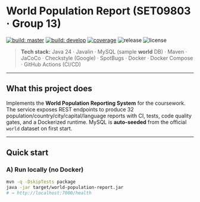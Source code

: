 # World Population Report (SET09803 · Group 13)

[![build: master](https://github.com/napier-devops-group13/world-population-report/actions/workflows/ci.yml/badge.svg?branch=master)](https://github.com/napier-devops-group13/world-population-report/actions/workflows/ci.yml)
[![build: develop](https://github.com/napier-devops-group13/world-population-report/actions/workflows/ci.yml/badge.svg?branch=develop)](https://github.com/napier-devops-group13/world-population-report/actions/workflows/ci.yml)
[![coverage](https://codecov.io/gh/napier-devops-group13/world-population-report/branch/master/graph/badge.svg)](https://codecov.io/gh/napier-devops-group13/world-population-report)
![release](https://img.shields.io/github/v/release/napier-devops-group13/world-population-report?include_prereleases&sort=semver)
![license](https://img.shields.io/github/license/napier-devops-group13/world-population-report)

> **Tech stack:** Java 24 · Javalin · MySQL (sample **world** DB) · Maven · JaCoCo · Checkstyle (Google) · SpotBugs · Docker · Docker Compose · GitHub Actions (CI/CD)

---

## What this project does

Implements the **World Population Reporting System** for the coursework. The service exposes REST endpoints to produce 32 population/country/city/capital/language reports with CI, tests, code quality gates, and a Dockerized runtime. MySQL is **auto-seeded** from the official `world` dataset on first start.

---

## Quick start

### A) Run locally (no Docker)
```bash
mvn -q -DskipTests package
java -jar target/world-population-report.jar
# → http://localhost:7000/health
